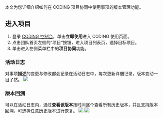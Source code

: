 本文为您详细介绍如何在 CODING 项目协同中使用事项的版本管理功能。

## 进入项目
1. 登录 [CODING 控制台](https://console.cloud.tencent.com/coding)，单击**立即使用**进入 CODING 使用页面。
2. 点击团队首页左侧的“项目”按钮，进入项目列表页，选择目标项目。
3. 单击进入左侧菜单栏中的**项目协同**功能。

### 活动日志[](#activity-log)

对事项**描述**的变更与修改都会记录在活动日志中，每次更新详细记录，版本变动一目了然。
![](https://main.qcloudimg.com/raw/5b1b7924f74e3921da7edf898967ce4c.png)

### 版本回溯[](#backdate)

可以在活动日志内，通过**查看该版本**按时间逐个查看所有历史版本，并且支持版本回溯，可选择任意历史版本进行恢复。
![](https://main.qcloudimg.com/raw/51e725d81d5ce738ec89ec1111c8555d.png)
![](https://main.qcloudimg.com/raw/1621d46e8cc04d8d90d6c07841a80ca9.png)
